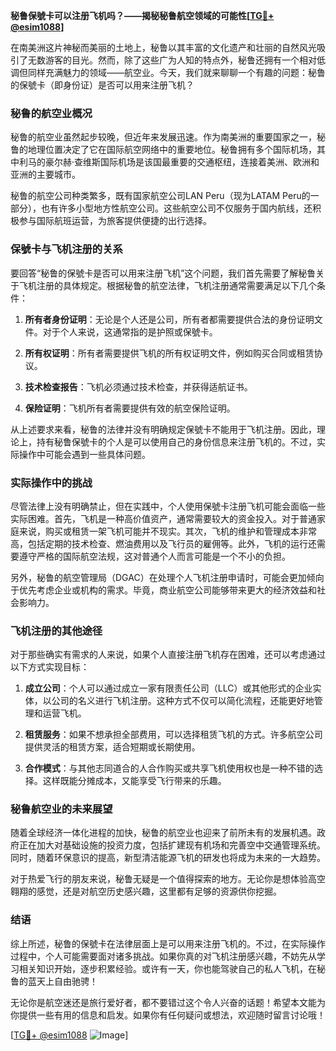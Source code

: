 **秘鲁保號卡可以注册飞机吗？——揭秘秘鲁航空领域的可能性[[TG💪+ @esim1088](https://t.me/s/esim1088)]**

在南美洲这片神秘而美丽的土地上，秘鲁以其丰富的文化遗产和壮丽的自然风光吸引了无数游客的目光。然而，除了这些广为人知的特点外，秘鲁还拥有一个相对低调但同样充满魅力的领域——航空业。今天，我们就来聊聊一个有趣的问题：秘鲁的保號卡（即身份证）是否可以用来注册飞机？

### 秘鲁的航空业概况

秘鲁的航空业虽然起步较晚，但近年来发展迅速。作为南美洲的重要国家之一，秘鲁的地理位置决定了它在国际航空网络中的重要地位。秘鲁拥有多个国际机场，其中利马的豪尔赫·查维斯国际机场是该国最重要的交通枢纽，连接着美洲、欧洲和亚洲的主要城市。

秘鲁的航空公司种类繁多，既有国家航空公司LAN Peru（现为LATAM Peru的一部分），也有许多小型地方性航空公司。这些航空公司不仅服务于国内航线，还积极参与国际航班运营，为旅客提供便捷的出行选择。

### 保號卡与飞机注册的关系

要回答“秘鲁的保號卡是否可以用来注册飞机”这个问题，我们首先需要了解秘鲁关于飞机注册的具体规定。根据秘鲁的航空法律，飞机注册通常需要满足以下几个条件：

1. **所有者身份证明**：无论是个人还是公司，所有者都需要提供合法的身份证明文件。对于个人来说，这通常指的是护照或保號卡。
   
2. **所有权证明**：所有者需要提供飞机的所有权证明文件，例如购买合同或租赁协议。

3. **技术检查报告**：飞机必须通过技术检查，并获得适航证书。

4. **保险证明**：飞机所有者需要提供有效的航空保险证明。

从上述要求来看，秘鲁的法律并没有明确规定保號卡不能用于飞机注册。因此，理论上，持有秘鲁保號卡的个人是可以使用自己的身份信息来注册飞机的。不过，实际操作中可能会遇到一些具体问题。

### 实际操作中的挑战

尽管法律上没有明确禁止，但在实践中，个人使用保號卡注册飞机可能会面临一些实际困难。首先，飞机是一种高价值资产，通常需要较大的资金投入。对于普通家庭来说，购买或租赁一架飞机可能并不现实。其次，飞机的维护和管理成本非常高，包括定期的技术检查、燃油费用以及飞行员的雇佣等。此外，飞机的运行还需要遵守严格的国际航空法规，这对普通个人而言可能是一个不小的负担。

另外，秘鲁的航空管理局（DGAC）在处理个人飞机注册申请时，可能会更加倾向于优先考虑企业或机构的需求。毕竟，商业航空公司能够带来更大的经济效益和社会影响力。

### 飞机注册的其他途径

对于那些确实有需求的人来说，如果个人直接注册飞机存在困难，还可以考虑通过以下方式实现目标：

1. **成立公司**：个人可以通过成立一家有限责任公司（LLC）或其他形式的企业实体，以公司的名义进行飞机注册。这种方式不仅可以简化流程，还能更好地管理和运营飞机。

2. **租赁服务**：如果不想承担全部费用，可以选择租赁飞机的方式。许多航空公司提供灵活的租赁方案，适合短期或长期使用。

3. **合作模式**：与其他志同道合的人合作购买或共享飞机使用权也是一种不错的选择。这样既能分摊成本，又能享受飞行带来的乐趣。

### 秘鲁航空业的未来展望

随着全球经济一体化进程的加快，秘鲁的航空业也迎来了前所未有的发展机遇。政府正在加大对基础设施的投资力度，包括扩建现有机场和完善空中交通管理系统。同时，随着环保意识的提高，新型清洁能源飞机的研发也将成为未来的一大趋势。

对于热爱飞行的朋友来说，秘鲁无疑是一个值得探索的地方。无论你是想体验高空翱翔的感觉，还是对航空历史感兴趣，这里都有足够的资源供你挖掘。

### 结语

综上所述，秘鲁的保號卡在法律层面上是可以用来注册飞机的。不过，在实际操作过程中，个人可能需要面对诸多挑战。如果你真的对飞机注册感兴趣，不妨先从学习相关知识开始，逐步积累经验。或许有一天，你也能驾驶自己的私人飞机，在秘鲁的蓝天上自由驰骋！

无论你是航空迷还是旅行爱好者，都不要错过这个令人兴奋的话题！希望本文能为你提供一些有用的信息和启发。如果你有任何疑问或想法，欢迎随时留言讨论哦！

[[TG💪+ @esim1088](https://t.me/s/esim1088) ![Image](https://i.postimg.cc/4NQfJmqS/Snipaste-2025-05-13-00-14-12.png)]